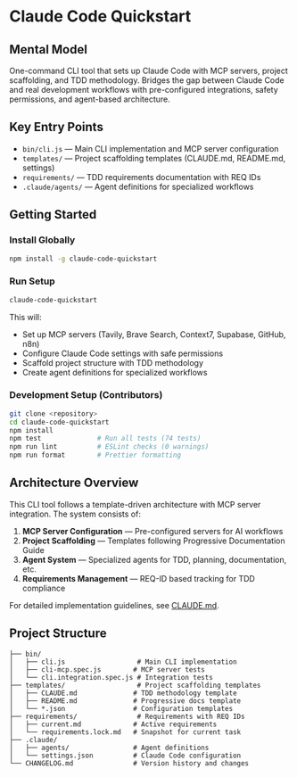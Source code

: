 # Claude Code Quickstart

## Mental Model
One-command CLI tool that sets up Claude Code with MCP servers, project scaffolding, and TDD methodology. Bridges the gap between Claude Code and real development workflows with pre-configured integrations, safety permissions, and agent-based architecture.

## Key Entry Points
- `bin/cli.js` — Main CLI implementation and MCP server configuration
- `templates/` — Project scaffolding templates (CLAUDE.md, README.md, settings)
- `requirements/` — TDD requirements documentation with REQ IDs
- `.claude/agents/` — Agent definitions for specialized workflows

## Getting Started

### Install Globally
```bash
npm install -g claude-code-quickstart
```

### Run Setup
```bash
claude-code-quickstart
```

This will:
- Set up MCP servers (Tavily, Brave Search, Context7, Supabase, GitHub, n8n)
- Configure Claude Code settings with safe permissions
- Scaffold project structure with TDD methodology
- Create agent definitions for specialized workflows

### Development Setup (Contributors)
```bash
git clone <repository>
cd claude-code-quickstart
npm install
npm test              # Run all tests (74 tests)
npm run lint          # ESLint checks (0 warnings)
npm run format        # Prettier formatting
```

## Architecture Overview

This CLI tool follows a template-driven architecture with MCP server integration. The system consists of:

1. **MCP Server Configuration** — Pre-configured servers for AI workflows
2. **Project Scaffolding** — Templates following Progressive Documentation Guide
3. **Agent System** — Specialized agents for TDD, planning, documentation, etc.
4. **Requirements Management** — REQ-ID based tracking for TDD compliance

For detailed implementation guidelines, see [CLAUDE.md](./CLAUDE.md).

## Project Structure

```
├── bin/
│   ├── cli.js                  # Main CLI implementation
│   ├── cli-mcp.spec.js        # MCP server tests
│   └── cli.integration.spec.js # Integration tests
├── templates/                  # Project scaffolding templates
│   ├── CLAUDE.md              # TDD methodology template
│   ├── README.md              # Progressive docs template
│   └── *.json                 # Configuration templates
├── requirements/               # Requirements with REQ IDs
│   ├── current.md             # Active requirements
│   └── requirements.lock.md   # Snapshot for current task
├── .claude/
│   ├── agents/                # Agent definitions
│   └── settings.json          # Claude Code configuration
└── CHANGELOG.md               # Version history and changes
```
